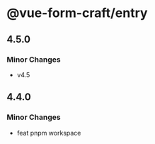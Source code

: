 # @vue-form-craft/entry

## 4.5.0

### Minor Changes

- v4.5

## 4.4.0

### Minor Changes

- feat pnpm workspace

